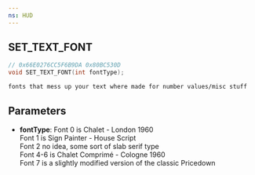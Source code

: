 ```yaml
---
ns: HUD
---
```

## SET_TEXT_FONT

```c
// 0x66E0276CC5F6B9DA 0x80BC530D
void SET_TEXT_FONT(int fontType);
```

```
fonts that mess up your text where made for number values/misc stuff  

```

## Parameters
* **fontType**: 
Font 0 is Chalet - London 1960  
Font 1 is Sign Painter - House Script  
Font 2 no idea, some sort of slab serif type  
Font 4-6 is Chalet Comprimé - Cologne 1960  
Font 7 is a slightly modified version of the classic Pricedown  

